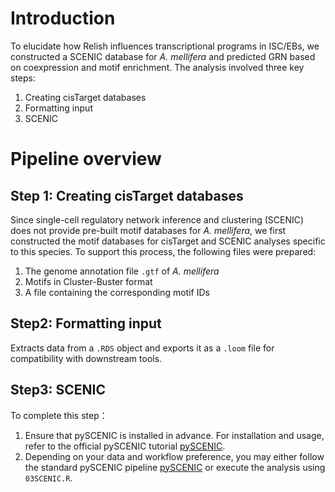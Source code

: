 # Introduction
To elucidate how Relish influences transcriptional programs in ISC/EBs, we constructed a SCENIC database for *A. mellifera* and predicted GRN based on coexpression and motif enrichment.
The analysis involved three key steps:
1. Creating cisTarget databases
2. Formatting input
3. SCENIC

# Pipeline overview
## Step 1: Creating cisTarget databases
Since single-cell regulatory network inference and clustering (SCENIC) does not provide pre-built motif databases for *A. mellifera*, we first constructed the motif databases for cisTarget and SCENIC analyses specific to this species.
To support this process, the following files were prepared:
1. The genome annotation file `.gtf` of *A. mellifera*
2. Motifs in Cluster-Buster format
3. A file containing the corresponding motif IDs

## Step2: Formatting input
Extracts data from a `.RDS` object and exports it as a `.loom` file for compatibility with downstream tools.

## Step3: SCENIC
To complete this step：
1. Ensure that pySCENIC is installed in advance. For installation and usage, refer to the official pySCENIC tutorial [pySCENIC](https://pyscenic.readthedocs.io/en/latest/index.html).
2. Depending on your data and workflow preference, you may either follow the standard pySCENIC pipeline [pySCENIC](https://pyscenic.readthedocs.io/en/latest/index.html) or execute the analysis using `03SCENIC.R`.
